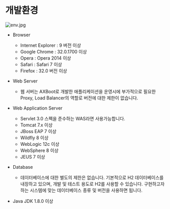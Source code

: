 # 개발환경

![env.jpg](https://raw.githubusercontent.com/axboot/ax-boot-document/master/assets/DD33823FBF7DACE5BA716AA0BC475698.jpg)

- Browser
    - Internet Explorer : 9 버전 이상
    - Google Chrome : 32.0.1700 이상
    - Opera : Opera 2014 이상
    - Safari : Safari 7 이상
    - Firefox : 32.0 버전 이상

- Web Server
    - 웹 서버는 AXBoot로 개발한 애플리케이션을 운영시에 부가적으로 필요한 Proxy, Load Balancer의 역할로 버전에 대한 제한이 없습니다.
    
- Web Application Server
    - Servlet 3.0 스펙을 준수하는 WAS라면 사용가능합니다.
    - Tomcat 7.x 이상
    - JBoss EAP 7 이상
    - Wildfly 8 이상
    - WebLogic 12c 이상
    - WebSphere 8 이상
    - JEUS 7 이상

- Database
    - 데이터베이스에 대한 별도의 제한은 없습니다. 기본적으로 H2 데이터베이스를 내장하고 있으며, 개발 및 테스트 용도로 H2를 사용할 수 있습니다. 구현하고자 하는 시스템에 맞는 데이터베이스 종류 및 버전을 사용하면 됩니다.

- Java
     JDK 1.8.0 이상